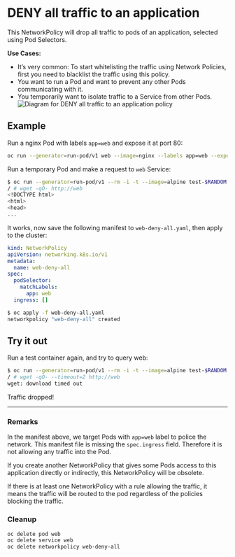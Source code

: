 # DENY all traffic to an application

This NetworkPolicy will drop all traffic to pods of an
application, selected using Pod Selectors.

**Use Cases:**

- It’s very common: To start whitelisting the traffic using
  Network Policies, first you need to blacklist the traffic
  using this policy.
- You want to run a Pod and want to prevent any other Pods
  communicating with it.
- You temporarily want to isolate traffic to a Service from
  other Pods.
![Diagram for DENY all traffic to an application policy](img/1.gif)

## Example

Run a nginx Pod with labels `app=web`  and expose it at port 80:

```sh
oc run --generator=run-pod/v1 web --image=nginx --labels app=web --expose --port 80
```

Run a temporary Pod and make a request to `web` Service:

```sh
$ oc run --generator=run-pod/v1 --rm -i -t --image=alpine test-$RANDOM -- sh
/ # wget -qO- http://web
<!DOCTYPE html>
<html>
<head>
...
```

It works, now save the following manifest to `web-deny-all.yaml`,
then apply to the cluster:

```yaml
kind: NetworkPolicy
apiVersion: networking.k8s.io/v1
metadata:
  name: web-deny-all
spec:
  podSelector:
    matchLabels:
      app: web
  ingress: []
```

```sh
$ oc apply -f web-deny-all.yaml
networkpolicy "web-deny-all" created
```

## Try it out

Run a test container again, and try to query web:

```sh
$ oc run --generator=run-pod/v1 --rm -i -t --image=alpine test-$RANDOM -- sh
/ # wget -qO- --timeout=2 http://web
wget: download timed out
```

Traffic dropped!

-----

### Remarks

In the manifest above, we target Pods with `app=web` label to police the
network. This manifest file is missing the `spec.ingress` field. Therefore it is
not allowing any traffic into the Pod.

If you create another NetworkPolicy that gives some Pods access to this
application directly or indirectly, this NetworkPolicy will be obsolete.

If there is at least one NetworkPolicy with a rule allowing the traffic, it
means the traffic will be routed to the pod regardless of the policies blocking
the traffic.

### Cleanup

```sh
oc delete pod web
oc delete service web
oc delete networkpolicy web-deny-all
```
